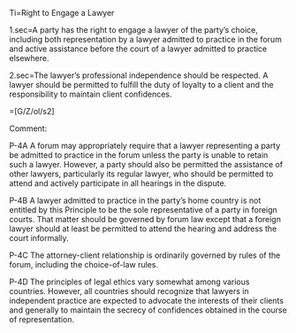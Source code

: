 Ti=Right to Engage a Lawyer

1.sec=A party has the right to engage a lawyer of the party’s choice, including both representation by a lawyer admitted to practice in the forum and active assistance before the court of a lawyer admitted to practice elsewhere.

2.sec=The lawyer’s professional independence should be respected. A lawyer should be permitted to fulfill the duty of loyalty to a client and the responsibility to maintain client confidences.

=[G/Z/ol/s2]

Comment:

P-4A A forum may appropriately require that a lawyer representing a party be admitted to practice in the forum unless the party is unable to retain such a lawyer. However, a party should also be permitted the assistance of other lawyers, particularly its regular lawyer, who should be permitted to attend and actively participate in all hearings in the dispute.

P-4B A lawyer admitted to practice in the party’s home country is not entitled by this Principle to be the sole representative of a party in foreign courts. That matter should be governed by forum law except that a foreign lawyer should at least be permitted to attend the hearing and address the court informally.

P-4C The attorney-client relationship is ordinarily governed by rules of the forum, including the choice-of-law rules.

P-4D The principles of legal ethics vary somewhat among various countries. However, all countries should recognize that lawyers in independent practice are expected to advocate the interests of their clients and generally to maintain the secrecy of confidences obtained in the course of representation.

